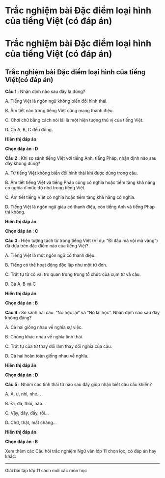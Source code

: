 # Trắc nghiệm bài Đặc điểm loại hình của tiếng Việt (có đáp án)

# Trắc nghiệm bài Đặc điểm loại hình của tiếng Việt (có đáp án)

## Trắc nghiệm bài Đặc điểm loại hình của tiếng Việt(có đáp án)

**Câu 1 :** Nhận định nào sau đây là đúng? 

A. Tiếng Việt là ngôn ngữ không biến đổi hình thái.

B. Âm tiết nào trong tiếng Việt cũng mang thanh điệu. 

C. Chơi chữ bằng cách nói lái là một hiện tượng thú vị của tiếng Việt.

D. Cả A, B, C đều đúng. 

**Hiển thị đáp án**

**Chọn đáp án : D**

**Câu 2 :** Khi so sánh tiếng Việt với tiếng Anh, tiếng Pháp, nhận định nào sau đây không đúng? 

A. Từ tiếng Việt không biến đổi hình thái khi được dùng trong câu.

B. Âm tiết tiếng Việt và tiếng Pháp cũng có nghĩa hoặc tiềm tàng khả năng có nghĩa ở mức độ như trong tiếng Việt.

C. Âm tiết tiếng Việt có nghĩa hoặc tiềm tàng khả năng có nghĩa.

D. Tiếng Việt là ngôn ngữ giàu có thanh điệu, còn tiếng Anh và tiếng Pháp thì không. 

**Hiển thị đáp án**

**Chọn đáp án : C**

**Câu 3 :** Hiện tượng tách từ trong tiếng Việt (Ví dụ: “Đi đâu mà vội mà vàng”) đã dựa trên đặc điểm nào của tiếng Việt? 

A. Tiếng Việt là một ngôn ngữ có thanh điệu. 

B. Tiếng có thể hoạt động độc lập như một từ đơn. 

C. Trật tự từ có vai trò quan trọng trong tổ chức của cụm từ và câu. 

D. Cả A, B và C 

**Hiển thị đáp án**

**Chọn đáp án : B**

**Câu 4 :** So sánh hai câu: “Nó học lại” và “Nó lại học”. Nhận định nào sau đây không đúng? 

A. Cả hai giống nhau về nghĩa sự việc.

B. Chúng khác nhau về nghĩa tính thái.

C. Trật tự của từ thay đổi làm thay đổi nghĩa của câu. 

D. Cả hai hoàn toàn giống nhau về nghĩa.

**Hiển thị đáp án**

**Chọn đáp án : D**

**Câu 5 :** Nhóm các tình thái từ nào sau đây giúp nhận biết câu cầu khiến? 

A. À, ư, nhỉ, nhé…

B. Đi, đã, thôi, nào…

C. Vậy, đây, đấy, rồi…

D. Chứ, thật, mất chăng…

**Hiển thị đáp án**

**Chọn đáp án : B**

Xem thêm các Câu hỏi trắc nghiệm Ngữ văn lớp 11 chọn lọc, có đáp án hay khác:

* * *

Giải bài tập lớp 11 sách mới các môn học
